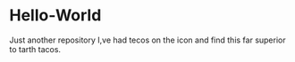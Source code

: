 # Hello-World
Just another repository
I,ve had tecos on the icon and find this far superior to tarth tacos.

